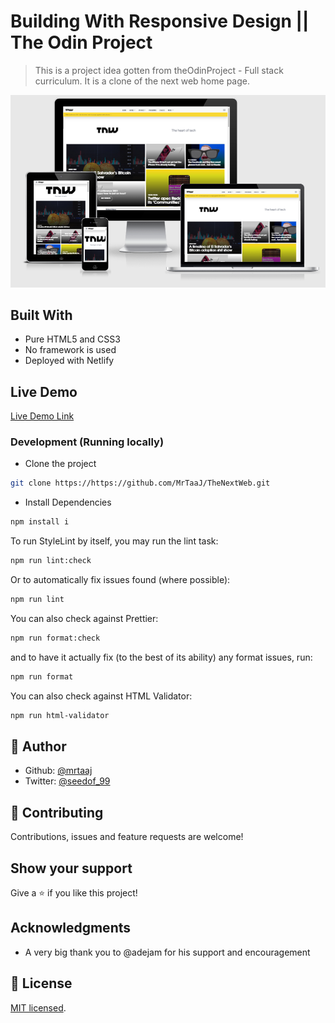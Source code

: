 # Building With Responsive Design || The Odin Project

> This is a project idea gotten from theOdinProject - Full stack curriculum. It is a clone of the next web home page.

![screenshot](./app_screenshot.png)

## Built With

- Pure HTML5 and CSS3
- No framework is used
- Deployed with Netlify

## Live Demo

[Live Demo Link](https://responsivenextweb.netlify.app/)

### Development (Running locally)

- Clone the project

```bash
git clone https://https://github.com/MrTaaJ/TheNextWeb.git

```

- Install Dependencies

```bash
npm install i
```

To run StyleLint by itself, you may run the lint task:

```bash
npm run lint:check
```

Or to automatically fix issues found (where possible):

```bash
npm run lint
```

You can also check against Prettier:

```bash
npm run format:check
```

and to have it actually fix (to the best of its ability) any format issues, run:

```bash
npm run format
```

You can also check against HTML Validator:

```bash
npm run html-validator
```

## 👤 Author

- Github: [@mrtaaj](https://github.com/mrtaaj)
- Twitter: [@seedof_99](https://twitter.com/seedof_99)

## 🤝 Contributing

Contributions, issues and feature requests are welcome!

## Show your support

Give a ⭐️ if you like this project!

## Acknowledgments

- A very big thank you to @adejam for his support and encouragement

## 📝 License

[MIT licensed](./LICENSE).
